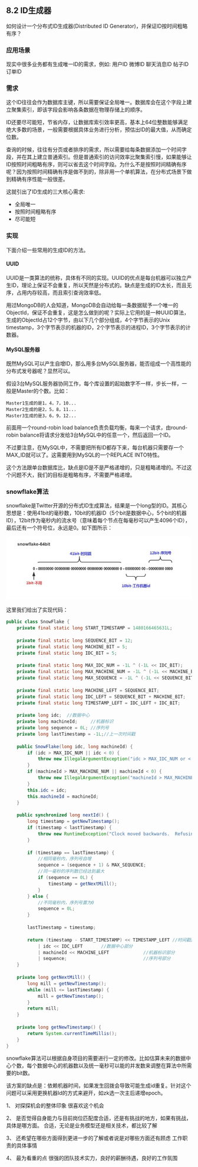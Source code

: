 ## 8.2 ID生成器

如何设计一个分布式ID生成器(Distributed	ID	Generator)，并保证ID按时间粗略有序？

### 应用场景
现实中很多业务都有生成唯一ID的需求，例如:
用户ID
微博ID
聊天消息ID
帖子ID
订单ID

### 需求

这个ID往往会作为数据库主键，所以需要保证全局唯一。数据库会在这个字段上建立聚集索引，即该字段会影响各条数据在物理存储上的顺序。

ID还要尽可能短，节省内存，让数据库索引效率更高，基本上64位整数能够满足绝大多数的场景，一般需要根据具体业务进行分析，预估出ID的最大值，从而确定位数。

查询的时候，往往有分页或者排序的需求，所以需要给每条数据添加一个时间字段，并在其上建立普通索引。但是普通索引的访问效率比聚集索引慢，如果能够让ID按照时间粗略有序，则可以省去这个时间字段。为什么不是按照时间精确有序呢？因为按照时间精确有序是做不到的，除非用一个单机算法，在分布式场景下做到精确有序性能一般很差。

这就引出了ID生成的三大核心需求:
* 全局唯一
* 按照时间粗略有序
* 尽可能短

### 实现
下面介绍一些常用的生成ID的方法。

#### UUID
UUID是一类算法的统称，具体有不同的实现。UUID的优点是每台机器可以独立产生ID，理论上保证不会重复，所以天然是分布式的。缺点是生成的ID太长，而且无序，占用内存较高，而且索引查询效率低。

用过MongoDB的人会知道，MongoDB会自动给每一条数据赋予一个唯一的ObjectId，保证不会重复，这是怎么做到的呢？实际上它用的是一种UUID算法，生成的ObjectId占12个字节，由以下几个部分组成，4个字节表示的Unix	timestamp，3个字节表示的机器的ID，2个字节表示的进程ID，3个字节表示的计数器。

#### MySQL服务器
既然MySQL可以产生自增ID，那么用多台MySQL服务器，能否组成一个高性能的分布式发号器呢？显然可以。

假设3台MySQL服务器协同工作，每个库设置的起始数字不一样，步长一样，一般是Master的个数。比如：
```
Master1生成的是1，4，7，10...
Master2生成的是2，5，8，11...
Master3生成的是3，6，9，12...
```
前面用一个round-robin	load balance负责负载均衡，每来一个请求，由round-robin balance将请求分发给3台MySQL中的任意一个，然后返回一个ID。

不过要注意，在MySQL中，不需要把所有ID都存下来，每台机器只需要存一个MAX_ID就可以了。这需要用到MySQL的一个REPLACE INTO特性。

这个方法跟单台数据库比，缺点是ID是不是严格递增的，只是粗略递增的。不过这个问题不大，我们的目标是粗略有序，不需要严格递增。

### snowflake算法
snowflake是Twitter开源的分布式ID生成算法，结果是一个long型的ID。其核心思想是：使用41bit的毫秒数，10bit的机器ID（5个bit是数据中心，5个bit的机器ID），12bit作为毫秒内的流水号（意味着每个节点在每毫秒可以产生4096个ID），最后还有一个符号位，永远是0。如下图所示：

![snowflake](../img/8-snowflake.jpg)

这里我们给出了实现代码：
```Java
public class SnowFlake {
    private final static long START_TIMESTAMP = 1480166465631L;

    private final static long SEQUENCE_BIT = 12;
    private final static long MACHINE_BIT = 5;
    private final static long IDC_BIT = 5;

    private final static long MAX_IDC_NUM = -1L ^ (-1L << IDC_BIT);
    private final static long MAX_MACHINE_NUM = -1L ^ (-1L << MACHINE_BIT);
    private final static long MAX_SEQUENCE = -1L ^ (-1L << SEQUENCE_BIT);

    private final static long MACHINE_LEFT = SEQUENCE_BIT;
    private final static long IDC_LEFT = SEQUENCE_BIT + MACHINE_BIT;
    private final static long TIMESTAMP_LEFT = IDC_LEFT + IDC_BIT;

    private long idc;  //数据中心
    private long machineId;     //机器标识
    private long sequence = 0L; //序列号
    private long lastTimestamp = -1L;//上一次时间戳

    public SnowFlake(long idc, long machineId) {
        if (idc > MAX_IDC_NUM || idc < 0) {
            throw new IllegalArgumentException("idc > MAX_IDC_NUM or < 0");
        }
        if (machineId > MAX_MACHINE_NUM || machineId < 0) {
            throw new IllegalArgumentException("machineId > MAX_MACHINE_NUM or < 0");
        }
        this.idc = idc;
        this.machineId = machineId;
    }

    public synchronized long nextId() {
        long timestamp = getNewTimestamp();
        if (timestamp < lastTimestamp) {
            throw new RuntimeException("Clock moved backwards.  Refusing to generate id");
        }

        if (timestamp == lastTimestamp) {
            //相同毫秒内，序列号自增
            sequence = (sequence + 1) & MAX_SEQUENCE;
            //同一毫秒的序列数已经达到最大
            if (sequence == 0L) {
                timestamp = getNextMill();
            }
        } else {
            //不同毫秒内，序列号置为0
            sequence = 0L;
        }

        lastTimestamp = timestamp;

        return (timestamp - START_TIMESTAMP) << TIMESTAMP_LEFT //时间戳部分
            | idc << IDC_LEFT       //数据中心部分
            | machineId << MACHINE_LEFT             //机器标识部分
            | sequence;                             //序列号部分
    }

    private long getNextMill() {
        long mill = getNewTimestamp();
        while (mill <= lastTimestamp) {
            mill = getNewTimestamp();
        }
        return mill;
    }

    private long getNewTimestamp() {
        return System.currentTimeMillis();
    }
}
```

snowflake算法可以根据自身项目的需要进行一定的修改。比如估算未来的数据中心个数，每个数据中心的机器数以及统一毫秒可以能的并发数来调整在算法中所需要的bit数。

该方案的缺点是：依赖机器时间，如果发生回拨会导致可能生成id重复。针对这个问题可以采用更换机器Id的方式来避开，如zk选一次主后递增epoch。


1、 对探探机会的整体印象 
很喜欢这个机会

2、 是否觉得自身能力与目前岗位匹配度合适，还是有挑战的地方，如果有挑战，具体是哪方面。
合适，无论是业务模型还是相关技术，都比较了解

3、 还希望在哪些方面得到更进一步的了解或者说是对哪些方面还有顾虑
工作职责的具体事情

4、 最为看重的点
很强的团队技术实力，良好的薪酬待遇，良好的工作氛围